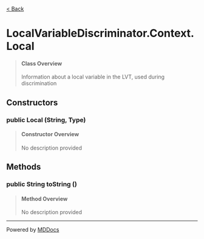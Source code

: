 [< Back](../README.md)
# LocalVariableDiscriminator.Context.Local #
>#### Class Overview ####
>Information about a local variable in the LVT, used during
 discrimination
## Constructors ##
### public Local (String, Type) ###
>#### Constructor Overview ####
>No description provided
>
## Methods ##
### public String toString () ###
>#### Method Overview ####
>No description provided
>

---
Powered by [MDDocs](https://github.com/VRCube/MDDocs)